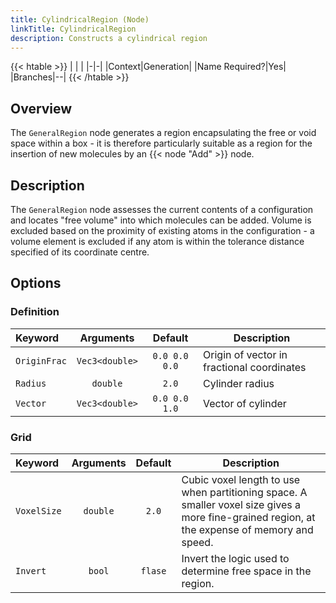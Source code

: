 ```yaml
---
title: CylindricalRegion (Node)
linkTitle: CylindricalRegion
description: Constructs a cylindrical region
---
```


{{< htable >}}
| | |
|-|-|
|Context|Generation|
|Name Required?|Yes|
|Branches|--|
{{< /htable >}}

## Overview

The `GeneralRegion` node generates a region encapsulating the free or void space within a box - it is therefore particularly suitable as a region for the insertion of new molecules by an {{< node "Add" >}} node.

## Description

The `GeneralRegion` node assesses the current contents of a configuration and locates "free volume" into which molecules can be added. Volume is excluded based on the proximity of existing atoms in the configuration - a volume element is excluded if any atom is within the tolerance distance specified of its coordinate centre.

## Options

### Definition

|Keyword|Arguments|Default|Description|
|:------|:--:|:-----:|-----------|
|`OriginFrac`|`Vec3<double>`|`0.0 0.0 0.0`|Origin of vector in fractional coordinates|
|`Radius`|`double`|`2.0`|Cylinder radius|
|`Vector`|`Vec3<double>`|`0.0 0.0 1.0`|Vector of cylinder|

### Grid

|Keyword|Arguments|Default|Description|
|:------|:--:|:-----:|-----------|
|`VoxelSize`|`double`|`2.0`|Cubic voxel length to use when partitioning space. A smaller voxel size gives a more fine-grained region, at the expense of memory and speed.|
|`Invert`|`bool`|`flase`|Invert the logic used to determine free space in the region.|
